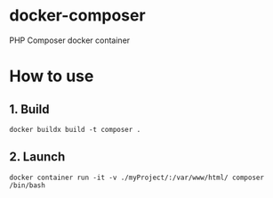 # docker-composer
PHP Composer docker container

# How to use

## 1. Build

```shell
docker buildx build -t composer .
```

## 2. Launch 

```shell
docker container run -it -v ./myProject/:/var/www/html/ composer /bin/bash
```
